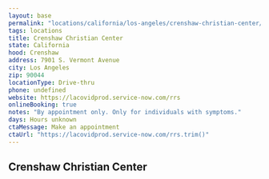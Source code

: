 ```yaml
---
layout: base
permalink: "locations/california/los-angeles/crenshaw-christian-center/"
tags: locations
title: Crenshaw Christian Center
state: California
hood: Crenshaw
address: 7901 S. Vermont Avenue
city: Los Angeles
zip: 90044
locationType: Drive-thru
phone: undefined
website: https://lacovidprod.service-now.com/rrs
onlineBooking: true
notes: "By appointment only. Only for individuals with symptoms."
days: Hours unknown
ctaMessage: Make an appointment
ctaUrl: "https://lacovidprod.service-now.com/rrs.trim()"
---
```

## Crenshaw Christian Center